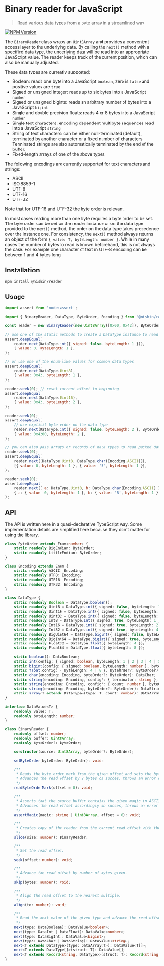 # Binary reader for JavaScript

> Read various data types from a byte array in a streamlined way

[![NPM Version][npm-image]][npm-url]

The `BinaryReader` class wraps an `Uint8Array` and provides a convenient access layer to the underlying data. By calling the `next()` method with a specified data type, the underlying data will be read into an appropriate JavaScript value. The reader keeps track of the current position, which can also be manually adjusted.

These data types are currently supported:

- Boolean: reads one byte into a JavaScript `boolean`, zero is `false` and positive values are `true`
- Signed or unsigned integer: reads up to six bytes into a JavaScript `number`
- Signed or unsigned bigints: reads an arbitrary number of bytes into a JavaScript `bigint`
- Single and double precision floats: reads 4 or 8 bytes into a JavaScript `number`
- Single text characters: encoding dependent multibyte sequences read into a JavaScript `string`
- String of text characters: can be either null-terminated (default), terminated by another character or a fixed number of characters. Terminated strings are also automatically terminated by the end of the buffer.
- Fixed-length arrays of one of the above types

The following encodings are currently supported for text characters and strings:

- ASCII
- ISO 8859-1
- UTF-8
- UTF-16
- UTF-32

Note that for UTF-16 and UTF-32 the byte order is relevant.

In most cases reading more than one byte requires a byte order to be set. The byte order can be set on the reader instance or on the data type provided to the `next()` method, the order on the data type takes precedence over the instance one. For consistency, the `next()` method always returns an object of the form `{ value: T, byteLength: number }`. While in many cases the number of bytes to read is known beforehand, this is not always the case. For example one character of text in UTF-8 encoding can be between 1 and 4 bytes long.

## Installation

```sh
npm install @nishin/reader
```

## Usage

```js
import assert from 'node:assert';

import { BinaryReader, DataType, ByteOrder, Encoding } from '@nishin/reader';

const reader = new BinaryReader(new Uint8Array([0x00, 0x42]), ByteOrder.BigEndian);

// use one of the static methods to create a DataType instance to read
assert.deepEqual(
	reader.next(DataType.int({ signed: false, byteLength: 1 })),
	{ value: 0, byteLength: 1 },
);

// or use one of the enum-like values for common data types
assert.deepEqual(
	reader.next(DataType.Uint8),
	{ value: 0x42, byteLength: 1 },
);

reader.seek(0); // reset current offset to beginning
assert.deepEqual(
	reader.next(DataType.Uint16),
	{ value: 0x42, byteLength: 2 },
);

reader.seek(0);
assert.deepEqual(
	// use explicit byte order on the data type
	reader.next(DataType.int({ signed: false, byteLength: 2 }, ByteOrder.LittleEndian)),
	{ value: 0x4200, byteLength: 2 },
);

// you can also pass arrays or records of data types to read packed data like a struct
reader.seek(0);
assert.deepEqual(
	reader.next([DataType.Uint8, DataType.char(Encoding.ASCII)]),
	[{ value: 0, byteLength: 1 }, { value: 'B', byteLength: 1 }],
);

reader.seek(0);
assert.deepEqual(
	reader.next({ a: DataType.Uint8, b: DataType.char(Encoding.ASCII) }),
	{ a: { value: 0, byteLength: 1 }, b: { value: 'B', byteLength: 1 } },
);
```

## API
The API is written here in a quasi-declarative TypeScript way. Some implementation details are simplified here because they don't matter for using the library.

```ts
class ByteOrder extends Enum<number> {
	static readonly BigEndian: ByteOrder;
	static readonly LittleEndian: ByteOrder;
}

class Encoding extends Enum {
	static readonly ASCII: Encoding;
	static readonly UTF8: Encoding;
	static readonly UTF16: Encoding;
	static readonly UTF32: Encoding;
}

class DataType {
	static readonly Boolean = DataType.boolean();
	static readonly Uint8 = DataType.int({ signed: false, byteLength: 1 });
	static readonly Uint16 = DataType.int({ signed: false, byteLength: 2 });
	static readonly Uint32 = DataType.int({ signed: false, byteLength: 4 });
	static readonly Int8 = DataType.int({ signed: true, byteLength: 1 });
	static readonly Int16 = DataType.int({ signed: true, byteLength: 2 });
	static readonly Int32 = DataType.int({ signed: true, byteLength: 4 });
	static readonly BigUint64 = DataType.bigint({ signed: false, byteLength: 8 });
	static readonly BigInt64 = DataType.bigint({ signed: true, byteLength: 8 });
	static readonly Float32 = DataType.float({ byteLength: 4 });
	static readonly Float64 = DataType.float({ byteLength: 8 });

	static boolean(): DataBoolean;
	static int(config: { signed: boolean, byteLength: 1 | 2 | 3 | 4 | 5 | 6 }, byteOrder?: ByteOrder): DataInt;
	static bigint(config: { signed: boolean, byteLength: number }, byteOrder?: ByteOrder): DataBigInt;
	static float(config: { byteLength: 4 | 8 }, byteOrder?: ByteOrder): DataFloat;
	static char(encoding: Encoding, byteOrder?: ByteOrder): DataChar;
	static string(encoding: Encoding, config?: { terminator: string }, byteOrder?: ByteOrder): DataString;
	static string(encoding: Encoding, config?: { count: number }, byteOrder?: ByteOrder): DataString;
	static string(encoding: Encoding, byteOrder?: ByteOrder): DataString; // null terminated string
	static array<T extends DataType>(type: T, count: number): DataArray<T>;
}

interface DataValue<T> {
	readonly value: T;
	readonly byteLength: number;
}

class BinaryReader {
	readonly offset: number;
	readonly buffer: Uint8Array;
	readonly byteOrder?: ByteOrder;

	constructor(source: Uint8Array, byteOrder?: ByteOrder);

	setByteOrder(byteOrder: ByteOrder): void;

	/**
	 * Reads the byte order mark from the given offset and sets the byte order on the reader instance.
	 * Advances the read offset by 2 bytes on succes, throws an error otherwise.
	 */
	readByteOrderMark(offset = 0): void;

	/**
	 * Asserts that the source buffer contains the given magic in ASCII encoding or raw bytes at the given offset.
	 * Advances the read offset accordingly on succes, throws an error otherwise.
	 */ 
	assertMagic(magic: string | Uint8Array, offset = 0): void;

	/**
	 * Creates copy of the reader from the current read offset with the given size.
	 */
	slice(size: number): BinaryReader;

	/**
	 * Set the read offset.
	 */
	seek(offset: number): void;

	/**
	 * Advance the read offset by number of bytes given.
	 */
	skip(bytes: number): void;

	/**
	 * Align the read offset to the nearest multiple.
	 */
	align(to: number): void;

	/**
	 * Read the next value of the given type and advance the read offset by number of bytes processed. 
	 */
	next(type: DataBoolean): DataValue<boolean>;
	next(type: DataInt | DataFloat): DataValue<number>;
	next(type: DataBigInt): DataValue<bigint>;
	next(type: DataChar | DataString): DataValue<string>;
	next<T extends DataType>(type: DataArray<T>): DataValue<T[]>;
	next<T extends DataType[]>(struct: T): DataValue[];
	next<T extends Record<string, DataType>>(struct: T): Record<string, DataValue>;
}
```

[npm-image]: https://img.shields.io/npm/v/@nishin/reader.svg
[npm-url]: https://npmjs.org/package/@nishin/reader
